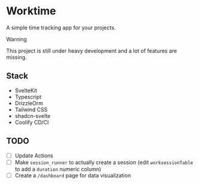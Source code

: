 # Worktime

A simple time tracking app for your projects.

> [!WARNING]
> This project is still under heavy development and a lot of features are missing.

## Stack

- SvelteKit
- Typescript
- DrizzleOrm
- Tailwind CSS
- shadcn-svelte
- Coolify CD/CI

## TODO

- [ ] Update Actions
- [ ] Make `session_runner` to actually create a session (edit `worksessionTable` to add a `duration` numeric column)
- [ ] Create a `/dashboard` page for data visualization
